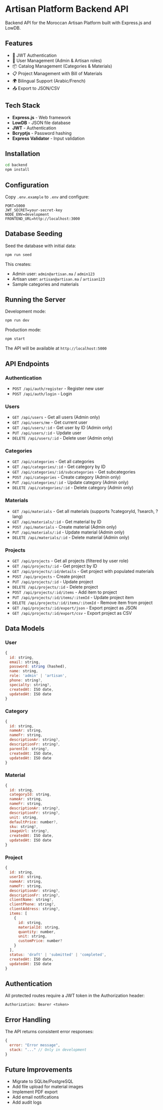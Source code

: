 # Artisan Platform Backend API

Backend API for the Moroccan Artisan Platform built with Express.js and LowDB.

## Features

- 🔐 JWT Authentication
- 👥 User Management (Admin & Artisan roles)
- 📦 Catalog Management (Categories & Materials)
- 📋 Project Management with Bill of Materials
- 🌍 Bilingual Support (Arabic/French)
- 📤 Export to JSON/CSV

## Tech Stack

- **Express.js** - Web framework
- **LowDB** - JSON file database
- **JWT** - Authentication
- **Bcryptjs** - Password hashing
- **Express Validator** - Input validation

## Installation

```bash
cd backend
npm install
```

## Configuration

Copy `.env.example` to `.env` and configure:

```env
PORT=5000
JWT_SECRET=your-secret-key
NODE_ENV=development
FRONTEND_URL=http://localhost:3000
```

## Database Seeding

Seed the database with initial data:

```bash
npm run seed
```

This creates:
- Admin user: `admin@artisan.ma` / `admin123`
- Artisan user: `artisan@artisan.ma` / `artisan123`
- Sample categories and materials

## Running the Server

Development mode:
```bash
npm run dev
```

Production mode:
```bash
npm start
```

The API will be available at `http://localhost:5000`

## API Endpoints

### Authentication
- `POST /api/auth/register` - Register new user
- `POST /api/auth/login` - Login

### Users
- `GET /api/users` - Get all users (Admin only)
- `GET /api/users/me` - Get current user
- `GET /api/users/:id` - Get user by ID (Admin only)
- `PUT /api/users/:id` - Update user
- `DELETE /api/users/:id` - Delete user (Admin only)

### Categories
- `GET /api/categories` - Get all categories
- `GET /api/categories/:id` - Get category by ID
- `GET /api/categories/:id/subcategories` - Get subcategories
- `POST /api/categories` - Create category (Admin only)
- `PUT /api/categories/:id` - Update category (Admin only)
- `DELETE /api/categories/:id` - Delete category (Admin only)

### Materials
- `GET /api/materials` - Get all materials (supports ?categoryId, ?search, ?lang)
- `GET /api/materials/:id` - Get material by ID
- `POST /api/materials` - Create material (Admin only)
- `PUT /api/materials/:id` - Update material (Admin only)
- `DELETE /api/materials/:id` - Delete material (Admin only)

### Projects
- `GET /api/projects` - Get all projects (filtered by user role)
- `GET /api/projects/:id` - Get project by ID
- `GET /api/projects/:id/details` - Get project with populated materials
- `POST /api/projects` - Create project
- `PUT /api/projects/:id` - Update project
- `DELETE /api/projects/:id` - Delete project
- `POST /api/projects/:id/items` - Add item to project
- `PUT /api/projects/:id/items/:itemId` - Update project item
- `DELETE /api/projects/:id/items/:itemId` - Remove item from project
- `GET /api/projects/:id/export/json` - Export project as JSON
- `GET /api/projects/:id/export/csv` - Export project as CSV

## Data Models

### User
```javascript
{
  id: string,
  email: string,
  password: string (hashed),
  name: string,
  role: 'admin' | 'artisan',
  phone: string?,
  specialty: string?,
  createdAt: ISO date,
  updatedAt: ISO date
}
```

### Category
```javascript
{
  id: string,
  nameAr: string,
  nameFr: string,
  descriptionAr: string?,
  descriptionFr: string?,
  parentId: string?,
  createdAt: ISO date,
  updatedAt: ISO date
}
```

### Material
```javascript
{
  id: string,
  categoryId: string,
  nameAr: string,
  nameFr: string,
  descriptionAr: string?,
  descriptionFr: string?,
  unit: string,
  defaultPrice: number?,
  sku: string?,
  imageUrl: string?,
  createdAt: ISO date,
  updatedAt: ISO date
}
```

### Project
```javascript
{
  id: string,
  userId: string,
  nameAr: string,
  nameFr: string,
  descriptionAr: string?,
  descriptionFr: string?,
  clientName: string?,
  clientPhone: string?,
  clientAddress: string?,
  items: [
    {
      id: string,
      materialId: string,
      quantity: number,
      unit: string,
      customPrice: number?
    }
  ],
  status: 'draft' | 'submitted' | 'completed',
  createdAt: ISO date,
  updatedAt: ISO date
}
```

## Authentication

All protected routes require a JWT token in the Authorization header:

```
Authorization: Bearer <token>
```

## Error Handling

The API returns consistent error responses:

```javascript
{
  error: "Error message",
  stack: "..." // Only in development
}
```

## Future Improvements

- Migrate to SQLite/PostgreSQL
- Add file upload for material images
- Implement PDF export
- Add email notifications
- Add audit logs
